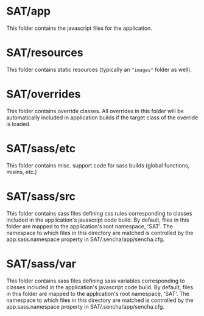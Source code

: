 # SAT/app

This folder contains the javascript files for the application.

# SAT/resources

This folder contains static resources (typically an `"images"` folder as well).

# SAT/overrides

This folder contains override classes. All overrides in this folder will be 
automatically included in application builds if the target class of the override
is loaded.

# SAT/sass/etc

This folder contains misc. support code for sass builds (global functions, 
mixins, etc.)

# SAT/sass/src

This folder contains sass files defining css rules corresponding to classes
included in the application's javascript code build.  By default, files in this 
folder are mapped to the application's root namespace, 'SAT'. The
namespace to which files in this directory are matched is controlled by the
app.sass.namespace property in SAT/.sencha/app/sencha.cfg. 

# SAT/sass/var

This folder contains sass files defining sass variables corresponding to classes
included in the application's javascript code build.  By default, files in this 
folder are mapped to the application's root namespace, 'SAT'. The
namespace to which files in this directory are matched is controlled by the
app.sass.namespace property in SAT/.sencha/app/sencha.cfg. 

